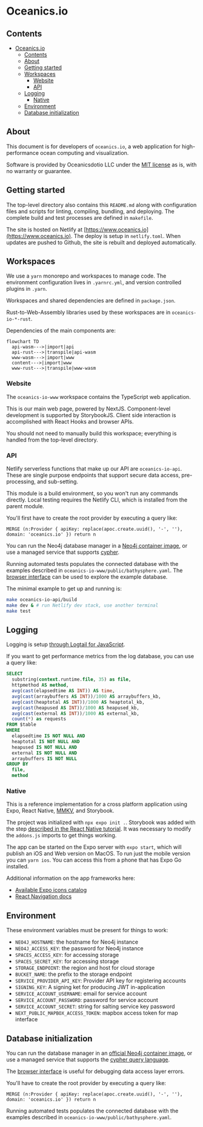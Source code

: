 # Oceanics.io

## Contents

- [Oceanics.io](#oceanicsio)
  - [Contents](#contents)
  - [About](#about)
  - [Getting started](#getting-started)
  - [Workspaces](#workspaces)
    - [Website](#website)
    - [API](#api)
  - [Logging](#logging)
    - [Native](#native)
  - [Environment](#environment)
  - [Database initialization](#database-initialization)

## About

This document is for developers of `oceanics.io`, a web application for high-performance ocean computing and visualization. 

Software is provided by Oceanicsdotio LLC under the [MIT license](https://github.com/oceanics-io/oceanics.io/blob/main/LICENSE) as is, with no warranty or guarantee. 

## Getting started

The top-level directory also contains this `README.md` along with configuration files and scripts for linting, compiling, bundling, and deploying. The complete build and test processes are defined in `makefile`. 

The site is hosted on Netlify at [https://www.oceanics.io](https://www.oceanics.io). The deploy is setup in `netlify.toml`. When updates are pushed to Github, the site is rebuilt and deployed automatically.

## Workspaces

We use a `yarn` monorepo and workspaces to manage code. The environment configuration lives in `.yarnrc.yml`, and version controlled plugins in `.yarn`. 

Workspaces and shared dependencies are defined in `package.json`.

Rust-to-Web-Assembly libraries used by these workspaces are in `oceanics-io-*-rust`.

Dependencies of the main components are:

```mermaid
flowchart TD
  api-wasm--->|import|api
  api-rust--->|transpile|api-wasm
  www-wasm--->|import|www
  content--->|import|www
  www-rust--->|transpile|www-wasm
```

### Website

The `oceanics-io-www` workspace contains the TypeScript web application. 

This is our main web page, powered by NextJS. Component-level development is supported by StorybookJS. Client side interaction is accomplished with React Hooks and browser APIs.

You should not need to manually build this workspace; everything is handled from the top-level directory.

### API

Netlify serverless functions that make up our API are `oceanics-io-api`. These are single purpose endpoints that support secure data access, pre-processing, and sub-setting.

This module is a build environment, so you won't run any commands directly. Local testing requires the Netlify CLI, which is installed from the parent module.

You'll first have to create the root provider by executing a query like:
```cypher
MERGE (n:Provider { apiKey: replace(apoc.create.uuid(), '-', ''), domain: 'oceanics.io' }) return n
```

You can run the Neo4j database manager in a [Neo4j container image](https://hub.docker.com/_/neo4j/), or use a managed service that supports [cypher](https://neo4j.com/docs/cypher-refcard/current/). 

Running automated tests populates the connected database with the examples described in `oceanics-io-www/public/bathysphere.yaml`. The [browser interface](https://neo4j.com/developer/neo4j-browser/) can be used to explore the example database.

The minimal example to get up and running is:

```bash
make oceanics-io-api/build
make dev & # run Netlify dev stack, use another terminal
make test
```

## Logging

Logging is setup [through Logtail for JavaScript](https://docs.logtail.com/integrations/javascript).

If you want to get performance metrics from the log database, you can use a query like:
```sql
SELECT
  substring(context.runtime.file, 35) as file,
  httpmethod AS method,
  avg(cast(elapsedtime AS INT)) AS time,
  avg(cast(arraybuffers AS INT))/1000 AS arraybuffers_kb,
  avg(cast(heaptotal AS INT))/1000 AS heaptotal_kb,
  avg(cast(heapused AS INT))/1000 AS heapused_kb,
  avg(cast(external AS INT))/1000 AS external_kb,
  count(*) as requests
FROM $table
WHERE
  elapsedtime IS NOT NULL AND
  heaptotal IS NOT NULL AND
  heapused IS NOT NULL AND
  external IS NOT NULL AND
  arraybuffers IS NOT NULL
GROUP BY 
  file,
  method
```

### Native

This is a reference implementation for a cross platform application using Expo, React Native, [MMKV](https://github.com/mrousavy/react-native-mmkv), and Storybook.

The project was initialized with `npx expo init .`. Storybook was added with the step [described in the React Native tutorial](https://storybook.js.org/tutorials/intro-to-storybook/react-native/en/get-started/). It was necessary to modify the `addons.js` imports to get things working.

The app can be started on the Expo server with `expo start`, which will publish an iOS and Web version on MacOS. To run just the mobile version you can `yarn ios`. You can access this from a phone that has Expo Go installed.

Additional information on the app frameworks here:
 - [Available Expo icons catalog](https://icons.expo.fyi/)
 - [React Navigation docs](https://reactnavigation.org/)

## Environment

These environment variables must be present for things to work:

- `NEO4J_HOSTNAME`: the hostname for Neo4j instance
- `NEO4J_ACCESS_KEY`: the password for Neo4j instance
- `SPACES_ACCESS_KEY`: for accessing storage
- `SPACES_SECRET_KEY`: for accessing storage
- `STORAGE_ENDPOINT`: the region and host for cloud storage
- `BUCKET_NAME`: the prefix to the storage endpoint
- `SERVICE_PROVIDER_API_KEY`: Provider API key for registering accounts
- `SIGNING_KEY`: A signing ket for producing JWT in-application
- `SERVICE_ACCOUNT_USERNAME`: email for service account
- `SERVICE_ACCOUNT_PASSWORD`: password for service account
- `SERVICE_ACCOUNT_SECRET`: string for salting service key password
- `NEXT_PUBLIC_MAPBOX_ACCESS_TOKEN`: mapbox access token for map interface

## Database initialization

You can run the database manager in an [official Neo4j container image](https://hub.docker.com/_/neo4j/), or use a managed service that supports the [cypher query language](https://neo4j.com/docs/cypher-refcard/current/).

The [browser interface](https://neo4j.com/developer/neo4j-browser/) is useful for debugging data access layer errors.

You'll have to create the root provider by executing a query like:
```cypher
MERGE (n:Provider { apiKey: replace(apoc.create.uuid(), '-', ''), domain: 'oceanics.io' }) return n
```

Running automated tests populates the connected database with the examples described in `oceanics-io-www/public/bathysphere.yaml`.
